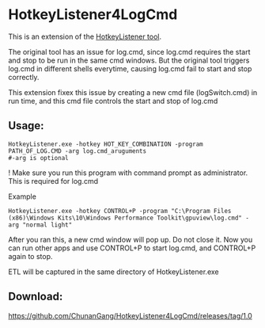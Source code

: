 # HotkeyListener4LogCmd
This is an extension of the [HotkeyListener tool](https://github.com/ChunanGang/HotkeyListener).

The original tool has an issue for log.cmd, since log.cmd requires the start and stop to be run in the same cmd windows.
But the original tool triggers log.cmd in different shells everytime, causing log.cmd fail to start and stop correctly.

This extension fixex this issue by creating a new cmd file (logSwitch.cmd) in run time, and this cmd file controls the start and stop of log.cmd 

## Usage:
  
    HotkeyListener.exe -hotkey HOT_KEY_COMBINATION -program PATH_OF_LOG.CMD -arg log.cmd_aruguments 
    #-arg is optional
 
 ! Make sure you run this program with command prompt as administrator. This is required for log.cmd
 
 Example
    
    HotkeyListener.exe -hotkey CONTROL+P -program "C:\Program Files (x86)\Windows Kits\10\Windows Performance Toolkit\gpuview\log.cmd" -arg "normal light"
   
After you ran this, a new cmd window will pop up. Do not close it. Now you can run other apps and use CONTROL+P to start log.cmd, and CONTROL+P again to stop.

ETL will be captured in the same directory of HotkeyListener.exe

## Download:
https://github.com/ChunanGang/HotkeyListener4LogCmd/releases/tag/1.0
